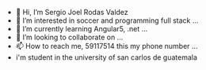 - 👋 Hi, I’m Sergio Joel Rodas Valdez
- 👀 I’m interested in soccer and programming full stack ...
- 🌱 I’m currently learning Angular5, .net ...
- 💞️ I’m looking to collaborate on ...
- 📫 How to reach me, 59117514 this my phone number ...
- i'm student in the university of san carlos de guatemala
  
<!---
Joe1172003/Joe1172003 is a ✨ special ✨ repository because its `README.md` (this file) appears on your GitHub profile.
You can click the Preview link to take a look at your changes.
--->
